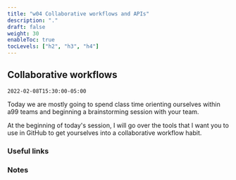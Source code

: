 ```yaml
---
title: "w04 Collaborative workflows and APIs"
description: "."
draft: false
weight: 30
enableToc: true
tocLevels: ["h2", "h3", "h4"]
---
```


## Collaborative workflows

`2022-02-08T15:30:00-05:00`

Today we are mostly going to spend class time orienting ourselves within a99 teams and beginning a brainstorming session with your team.

At the beginning of today's session, I will go over the tools that I want you to use in GitHub to get yourselves into a collaborative workflow habit.

### Useful links

### Notes

